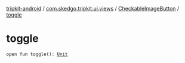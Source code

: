 [tripkit-android](../../index.md) / [com.skedgo.tripkit.ui.views](../index.md) / [CheckableImageButton](index.md) / [toggle](./toggle.md)

# toggle

`open fun toggle(): `[`Unit`](https://kotlinlang.org/api/latest/jvm/stdlib/kotlin/-unit/index.html)